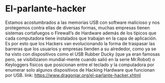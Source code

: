 # El-parlante-hacker
Estamos acostumbrados a las memorias USB con software malicioso y nos protegemos contra ellas de diversas formas, muchas empresas tienen sistemas cortafuegos o Firewall’s de Hardware además de los típicos que cada computadora tiene instalados que trabajan en la capa de aplicación. Es por esto que los Hackers van evolucionando la forma de traspasar las barreras que los usuarios y empresas tienden a su alrededor, como ya se ha visto con dispositivos como el USB Rubber Ducky (que ya eran famosas pero, se visibilizaron mundial-mente cuando salió en la serie Mr.Robot) o Keyloggers físicos que posicionan entre el teclado y la computadora por enumerar solo algunos dispositivos de Hacking Hardware que funcionan por USB.
link: https://www.dragonjar.org/el-parlante-hacker.xhtml
